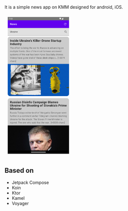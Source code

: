 It is a simple news app on KMM designed for android, iOS.

<div id="header" align="start">
<img src="screenshots/main.png" align="start"
width="200"hspace="10" vspace="10">
</div>

## Based on
- Jetpack Compose
- Koin
- Ktor
- Kamel
- Voyager



